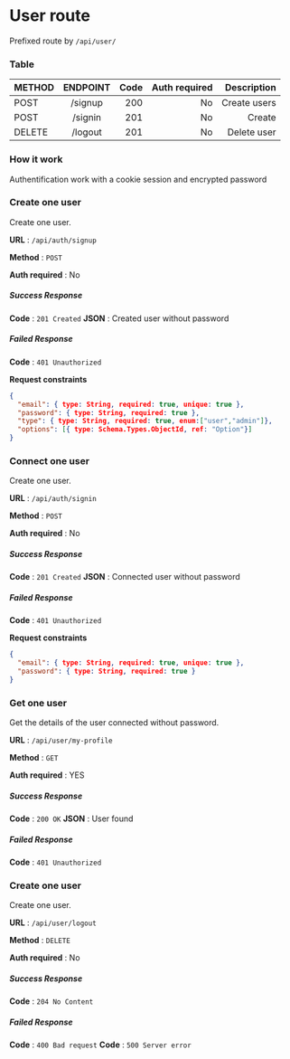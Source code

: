 # User route

Prefixed route by `/api/user/`

### Table
| METHOD    |    ENDPOINT   |  Code |  Auth required  | Description |
|-----------|:-------------:|------:|----------------:|------------:|
| POST      | /signup       |  200  | No              | Create users|
| POST      | /signin       |  201  | No              | Create      |
| DELETE    | /logout       |  201  | No              | Delete user |

### How it work

Authentification work with a cookie session and encrypted password

### Create one user

Create one user.

**URL** : `/api/auth/signup`

**Method** : `POST`

**Auth required** : No

##### Success Response

**Code** : `201 Created`
**JSON** : Created user without password

##### Failed Response

**Code** : `401 Unauthorized`

**Request constraints**

```json
{
  "email": { type: String, required: true, unique: true },
  "password": { type: String, required: true },
  "type": { type: String, required: true, enum:["user","admin"]},
  "options": [{ type: Schema.Types.ObjectId, ref: "Option"}]
}
```



### Connect one user

Create one user.

**URL** : `/api/auth/signin`

**Method** : `POST`

**Auth required** : No

##### Success Response

**Code** : `201 Created`
**JSON** : Connected user without password

##### Failed Response

**Code** : `401 Unauthorized`

**Request constraints**

```json
{
  "email": { type: String, required: true, unique: true },
  "password": { type: String, required: true }
}
```




### Get one user

Get the details of the user connected without password.

**URL** : `/api/user/my-profile`

**Method** : `GET`

**Auth required** : YES

##### Success Response

**Code** : `200 OK`
**JSON** : User found

##### Failed Response

**Code** : `401 Unauthorized`




### Create one user

Create one user.

**URL** : `/api/user/logout`

**Method** : `DELETE`

**Auth required** : No

##### Success Response

**Code** : `204 No Content`

##### Failed Response

**Code** : `400 Bad request`
**Code** : `500 Server error`

